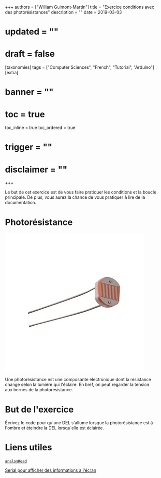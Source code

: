 +++
authors = ["William Guimont-Martin"]
title = "Exercice conditions avec des photorésistances"
description = ""
date = 2019-03-03
# updated = ""
# draft = false
[taxonomies]
tags = ["Computer Sciences", "French", "Tutorial", "Arduino"]
[extra]
# banner = ""
# toc = true
toc_inline = true
toc_ordered = true
# trigger = ""
# disclaimer = ""
+++

Le but de cet exercice est de vous faire pratiquer les conditions et la boucle principale. De plus, vous aurez la chance de vous pratiquer à lire de la documentation.

# Photorésistance

![Photoresistance](photores.png)

Une photorésistance est une composante électronique dont la résistance change selon la lumière qui l'éclaire. En bref, on peut regarder la tension aux bornes de la photorésistance.

# But de l'exercice

Écrivez le code pour qu'une DEL s'allume lorsque la photorésistance est à l'ombre et éteindre la DEL lorsqu'elle est éclairée.

# Liens utiles

[`analogRead`](https://www.arduino.cc/reference/en/language/functions/analog-io/analogread/)

[Serial pour afficher des informations à l'écran](https://www.arduino.cc/en/Serial/Println)